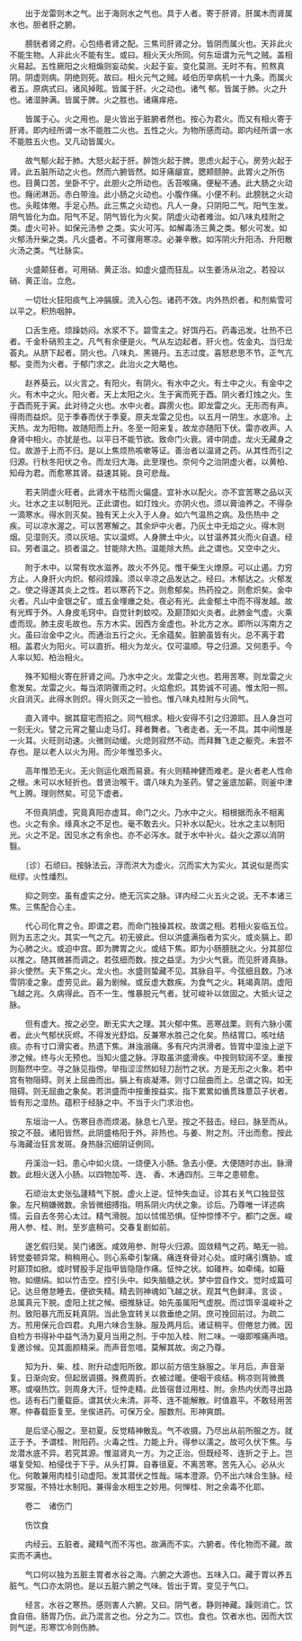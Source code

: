 <!-- { "loadSidebar": true } -->
　　出于龙雷则木之气。出于海则水之气也。具于人者。寄于肝肾。肝属木而肾属水也。胆者肝之腑。

　　膀胱者肾之府。心包络者肾之配。三焦司肝肾之分。皆阴而属火也。天非此火不能生物。人非此火不能有生。或曰。相火天火所同。何东垣谓为元气之贼。盖相火易起。五性厥阳之火相煽则妄动矣。火起于妄。变化莫测。无时不有。煎熬真阴。阴虚则病。阴绝则死。故曰。相火元气之贼。岐伯历举病机一十九条。而属火者五。原病式曰。诸风掉眩。皆属于肝。火之动也。诸气 郁。皆属于肺。火之升也。诸湿肿满。皆属于脾。火之胜也。诸痛痒疮。

　　皆属于心。火之用也。是火皆出于脏腑者然也。按心为君火。而又有相火寄于肝肾。即内经所谓一水不能胜二火也。五性之火。为物所感而动。即内经所谓一水不能胜五火也。又凡动皆属火。

　　故气郁火起于肺。大怒火起于肝。醉饱火起于脾。思虑火起于心。房劳火起于肾。此五脏所动之火也。然而六腑皆然。如牙痛龈宣。腮颊颐肿。此胃火之所伤也。目黄口苦。坐卧不宁。此胆火之所动也。舌苔喉痛。便秘不通。此大肠之火动也。癃闭淋沥。赤白带浊。此小肠之火动也。小腹作痛。小便不利。此膀胱之火动也。头眩体倦。手足心热。此三焦之火动也。凡人一身。只阴阳二气。阳气生发。阴气皆化为血。阳气不足。阴气皆化为火矣。阴虚火动者难治。如八味丸桂附之类。虚火可补。如保元汤参 之类。实火可泻。如解毒汤三黄之类。郁火可发。如火郁汤升柴之类。凡火盛者。不可骤用寒凉。必兼辛散。如泻阴火升阳汤、升阳散火汤之类。气壮脉实。

　　火盛颠狂者。可用硝、黄正治。如虚火盛而狂乱。以生姜汤从治之。若投以硝、黄正治。立危。

　　一切壮火狂阳痰气上冲膈膜。流入心包。诸药不效。内外热炽者。和剂紫雪可以平之。积热咽肿。

　　口舌生疮。烦躁妨闷。水浆不下。碧雪主之。好饵丹石。药毒迅发。壮热不已者。千金朴硝煎主之。凡气有余便是火。气从左边起者。肝火也。佐金丸、当归龙荟丸。从脐下起者。阴火也。八味丸、黑锡丹。五志过度。喜怒悲思不节。正气亢郁。变而为火者。于郁门求之。此治火之大略也。

　　赵养葵云。以火言之。有阳火。有阴火。有水中之火。有土中之火。有金中之火。有木中之火。阳火者。天上太阳之火。生于寅而死于酉。阴火者灯烛之火。生于酉而死于寅。此对待之火也。水中火者。霹雳火也。即龙雷之火。无形而有声。得雨而益炽。见于季春而伏于季夏。原夫龙雷之见也。以五月一阴生。水底冷。上天热。龙为阳物。故随阳而上升。冬至一阳来复。故龙亦随阳下伏。雷亦收声。人身肾中相火。亦犹是也。以平日不能节欲。致命门火衰。肾中阴虚。龙火无藏身之位。故游于上而不归。是以上焦烦热咳嗽等证。善治者以温肾之药。从其性而引之归源。行秋冬阳伏之令。而龙归大海。此至理也。奈何今之治阴虚火者。以黄柏、知母为君。而愈寒其肾。益速其毙。良可悲哉。

　　若夫阴虚火旺者。此肾水干枯而火偏盛。宜补水以配火。亦不宜苦寒之品以灭火。壮水之主以制阳光。正此谓也。如灯烛火。亦阴火也。须以膏油养之。不得杂一滴寒水。得水则灭矣。独有天上火入于人身。如六气温热之病。及伤热中 之疾。可以凉水渥之。可以苦寒解之。其余炉中火者。乃灰土中无焰之火。得木则烟。见湿则灭。须以灰培。实以温烬。人身脾土中火。以甘温养其火而火自退。经曰。劳者温之。损者温之。甘能除大热。温能除大热。此之谓也。又空中之火。

　　附于木中。以常有坎水滋养。故火不外见。惟干柴生火燎原。可以止遏。力穷方止。人身肝火内炽。郁闷烦躁。须以辛凉之品发达之。经曰。木郁达之。火郁发之。使之得遂其炎上之性。若以寒药下之。则愈郁矣。热药投之。则愈炽矣。金中火者。凡山中金银之矿。或五金埋瘗之处。夜必有光。此金郁土中而不得发越。故有光辉于外。人身皮毛窍中。自觉针刺蚊咬。及巅顶如火炎者。此肺金气虚。火乘虚而现。肺主皮毛故也。东方木实。因西方金虚也。补北方之水。即所以泻南方之火。虽曰治金中之火。而通治五行之火。无余蕴矣。脏腑虽皆有火。总不离于君相。盖君火为阳火。可以直折。相火为龙火。仅可温顺。导之归源。又何患乎。今人率以知、柏治相火。

　　殊不知相火寄在肝肾之间。乃水中之火。龙雷之火也。若用苦寒。则龙雷之火愈发矣。龙雷之火。每当浓阴骤雨之时。火焰愈炽。其势诚不可遏。惟太阳一照。火自消灭。此得水则炽。得火则灭之一验也。惟八味丸桂附与火同气。

　　直入肾中。据其窟宅而招之。同气相求。相火安得不引之归源耶。且人身岂可一刻无火。譬之元宵之鳌山走马灯。拜者舞者。飞者走者。无一不具。其中间惟是一火耳。火旺则动速。火微则动缓。火熄则寂然不动。而拜舞飞走之躯壳。未尝不存也。是以老人以火为用。而少年惟恐多火。

　　高年惟恐无火。无火则运化艰而易衰。有火则精神健而难老。是火者老人性命之根。未可以水轻折也。昔贤治喉干。谓八味丸为圣药。譬之釜底加薪。则釜中津气上腾。理则然矣。可见下虚者。

　　不但真阴虚。究竟真阳亦虚耳。命门之火。乃水中之火。相根据而永不相离也。火之有余。缘真水之不足也。毫不敢去火。只补水以配火。壮水之主以制阳光。火之不足。因见水之有余也。亦不必泻水。就于水中补火。益火之源以消阴翳。

　　〔诊〕石顽曰。按脉法云。浮而洪大为虚火。沉而实大为实火。其说似是而实纰缪。火性燔烈。

　　抑之则空。虽有虚实之分。绝无沉实之脉。详内经二火五火之说。无不本诸三焦。三焦配合心主。

　　代心司化育之令。即谓之君。而命门独操其权。故谓之相。若相火妄临五位。则为五志之火。其实一气之亢。初无彼此。但以洪盛满指者为实火。或炎膈上。即为心肺之火。或迫中宫。即为脾胃之火。或结下焦。即为小肠膀胱之火。分其部位以推之。随其微甚而调之。若弦细而数。按之益坚。为少火气衰。而见肝肾真脉。非火使然。夫下焦之火。龙火也。水盛则蛰藏不见。其脉自平。今弦细且数。乃冰雪阴凌之象。虚劳见此。最为剧候。或反虚大数疾。为食气之火。耗竭真阴。虚阳飞越之兆。久病得此。百不一生。惟暴脱元气者。犹可峻补以敛固之。大抵火证之脉。

　　但有虚大。按之必空。断无实大之理。其火郁中焦。恶寒战栗。则有六脉小匿者。此火气郁伏灰烬。不得发光舒焰。反兼寒水胜己之化矣。热结胃口。咳吐结痰。亦有寸口滑实者。热遗下焦。淋浊溺痛。多有尺内洪滑者。皆胃中湿浊上逆下渗之候。终与火无预也。当知火盛之脉。浮取虽洪盛滑疾。中按则软阔不坚。重按则豁然中空。寻之脉见指傍。举指涩涩然如轻刀刮竹之状。方是无形之火象。若中宫有物阻碍。则关上屈曲而出。膈上有痰凝滞。则寸口屈曲而上。总谓之钩。如无阻碍。则无屈曲之象矣。若洪盛而中按重按益实。指下累累如循贯珠薏苡子状者。皆有形之湿热。蕴积于经脉之中。不当于火门求治也。

　　东垣治一人。伤寒目赤而烦渴。脉息七八至。按之不鼓击。经曰。脉至而从。按之不鼓。诸阳皆然。此阴盛格阳于外。非热也。与姜、附之剂。汗出而愈。按此与海藏治狂言发斑。身热脉沉细阴证例同。

　　丹溪治一妇。患心中如火烧。一烧便入小肠。急去小便。大便随时亦出。脉滑数。此相火送入小肠。以四物加芩、连、 香、木通四剂。三年之患顿愈。

　　石顽治太史张弘蘧精气下脱。虚火上逆。怔忡失血证。诊其右关气口独显弦象。左尺稍嫌微数。余皆微细搏指。明系阴火内伏之象。诊后。乃尊唯一详述病情。云自去冬劳心太过。精气滑脱。加以怵惕恐惧。怔忡惊悸不宁。都门之医。峻用人参、桂、附。至岁底稍可。交春复剧如前。

　　遂乞假归吴。吴门诸医。咸效用参、附导火归源。固敛精气之药。略无一验。转觉委顿异常。稍稍用心。则心系牵引掣痛。痛连脊骨对心处。或时痛引膺胁。或时巅顶如掀。或时臂股手足指甲皆隐隐作痛。怔忡之状。如碓杵。如牵绳。如簸物。如绷绢。如以竹击空。控引头中。如失脑髓之状。梦中尝自作文。觉时成篇可记。达旦倦怠睡去。便欲失精。精去则神魂如飞越之状。观其气色鲜泽。言谈 。总属真元下脱。虚阳上扰之候。细推脉证。始先虽属阳气虚脱。而过饵辛温峻补之剂。致阳暴亢而反耗真阴。当此急宜转关以救垂绝之阴。庶可挽回前过。为疏二方。煎用保元合四君。丸用六味合生脉。服及两月后。诸证稍平。但倦怠力微。因自检方书得补中益气汤为夏月当用之剂。于中加入桂、附二味。一啜即喉痛声喑。复邀诊候。见其面颜精采。而声音忽喑。莫解其故。询之乃尊。

　　知为升、柴、桂、附升动虚阳所致。即以前方倍生脉服之。半月后。声音渐复。日渐向安。但起居调摄。殊费周折。衣被过暖。便咽干痰结。稍凉则背微畏寒。或啜热饮。则周身大汗。怔忡走精。此皆宿昔过用桂、附。余热内伏而寻出路也。适有石门董载臣。谓其伏火未清。非芩、连不能解散。时值嘉平。不敢轻用苦寒。仲春载臣复至。坐俟进药。可保万全。服数剂。形神爽朗。

　　是后坚心服之。至初夏。反觉精神散乱。气不收摄。乃尽出从前所服之方。就正于予。予谓桂、附阳药。火毒之性。力能上升。得参以濡之。故可久伏下焦。与龙潜水底不异。若究其源。惟滋肾丸一方。为之正治。但既经芩、连折之于上。岂堪复受知、柏侵伐于下乎。从头打算。自春徂夏。不离苦寒。苦先入心。必从火化。何敢兼用肉桂引动虚阳。发其潜伏之性哉。端本澄源。仍不出六味合生脉。经岁常服。不特壮水制阳。兼得金水相生之妙用。何惮桂、附之余毒不化耶。

　　卷二　诸伤门

　　伤饮食

　　内经云。五脏者。藏精气而不泻也。故满而不实。六腑者。传化物而不藏。故实而不满也。

　　气口何以独为五脏主胃者水谷之海。六腑之大源也。五味入口。藏于胃以养五脏气。气口亦太阴也。是以五脏六腑之气味。皆出于胃。变见于气口。

　　经言。水谷之寒热。感则害人六腑。又曰。阴气者。静则神藏。躁则消亡。饮食自倍。肠胃乃伤。此乃混言之也。分之为二。饮也。食也。饮者水也。因而大饮则气逆。形寒饮冷则伤肺。


